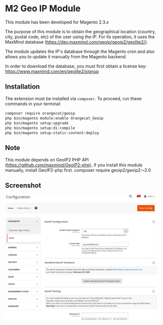 # M2 Geo IP Module

This module has been developed for Magento 2.3.x

The purpose of this module is to obtain the geographical location (country, city, postal code, etc) of the user using the IP.
For its operation, it uses the MaxMind database (https://dev.maxmind.com/geoip/geoip2/geolite2/).

The module updates the IP's database through the Magento cron and also allows you to update it manually from the Magento backend.

In order to download the database, you must first obtain a license key: https://www.maxmind.com/en/geolite2/signup

## Installation

The extension must be installed via `composer`. To proceed, run these commands in your terminal:

```
composer require orangecat/geoip
php bin/magento module:enable Orangecat_Geoip
php bin/magento setup:upgrade
php bin/magento setup:di:compile
php bin/magento setup:static-content:deploy
```

## Note
This module depends on GeoIP2 PHP API (https://github.com/maxmind/GeoIP2-php), if you install this module manually, install GeoIP2-php first.
composer require geoip2/geoip2:~2.0

## Screenshot
![ScreenShot](https://github.com/olivertar/m2_geoip/blob/master/screen-shot/geoip_system.png)
